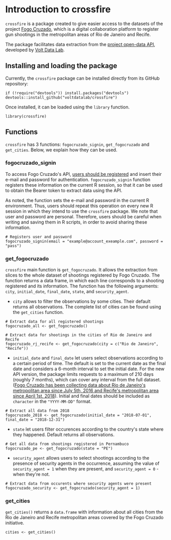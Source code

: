# Introduction to crossfire

`crossfire` is a package created to give easier access to the datasets of the project [Fogo Cruzado](https://fogocruzado.org.br/), which is a digital collaboration platform to register gun shootings in the metropolitan areas of Rio de Janeiro and Recife.

The package facilitates data extraction from the [project open-data API](https://api.fogocruzado.org.br/), developed by [Volt Data Lab](https://www.voltdata.info/en-lg).

## Installing and loading the package

Currently, the `crossfire` package can be installed directly from its GitHub repository:

```
if (!require("devtools")) install.packages("devtools")
devtools::install_github("voltdatalab/crossfire")
```

Once installed, it can be loaded using the `library` function.

```
library(crossfire)
```

## Functions

`crossfire` has 3 functions: `fogocruzado_signin`, `get_fogocruzado` and `get_cities`. Below, we explain how they can be used.

### fogocruzado_signin

To access Fogo Cruzado's API, [users should be registered](https://api.fogocruzado.org.br/register) and insert their e-mail and password for authentication. `fogocruzado_signin` function registers these information on the current R session, so that it can be used to obtain the Bearer token to extract data using the API. 

As noted, the function sets the e-mail and password in the current R environment. Thus, users should repeat this operation on every new R session in which they intend to use the `crossfire` package. We note that user and password are personal. Therefore, users should be careful when writing and saving them in R scripts, in order to avoid sharing these information.

```
# Registers user and password
fogocruzado_signin(email = "example@account_exeample.com", password = "pass")
```

### get_fogocruzado

`crossfire` main function is `get_fogocruzado`. It allows the extraction from slices to the whole dataset of shootings registered by Fogo Cruzado. The function returns a data frame, in which each line corresponds to a shooting registered and its information. The function has the following arguments: `city`, `initial_date`, `final_date`, `state`, and `security_agent`.

* `city` allows to filter the observations by some cities. Their default returns all observations. The complete list of cities can be found using the `get_cities` function.

```
# Extract data for all registered shootings
fogocruzado_all <- get_fogocruzado()

# Extract data for shootings in the cities of Rio de Janeiro and Recife
fogocruzado_rj_recife <- get_fogocruzado(city = c("Rio de Janeiro", "Recife"))
```

* `initial_date` and `final_date` let users select observations according to a certain period of time. The default is set to the current date as the final date and considers a 6-month interval to set the initial date. For the new API version, the package limits requests to a maximum of 210 days (roughly 7 months), which can cover any interval from the full dataset. ([Fogo Cruzado has been collecting data about Rio de Janeiro's metropolitan area since July 5th, 2016 and Recife's metropolitan area since April 1st, 2018](https://fogocruzado.org.br/perguntas-frequentes/#1553708190396-78173b2a-059c)). Initial and final dates should be included as `character` in the `"YYYY-MM-DD"` format.

```
# Extract all data from 2018
fogocruzado_2018 <- get_fogocruzado(initial_date = "2018-07-01", final_date = "2018-12-31")
```

* `state` let users filter occurences according to the country's state where they happened. Default returns all observations.

```
# Get all data from shootings registered in Pernambuco
fogocruzado_pe <- get_fogocruzado(state = "PE")
```

* `security_agent` allows users to select shootings according to the presence of security agents in the occurrence, assuming the value of `security_agent = 1` when they are present, and `security_agent = 0` - when they're not. 

```
# Extract data from occurents where security agents were present
fogocruzado_security <- get_fogocruzado(security_agent = 1)
```

### get_cities

`get_cities()` returns a `data.frame` with information about all cities from the Rio de Janeiro and Recife metropolitan areas covered by the Fogo Cruzado initiative.

```
cities <- get_cities()
```
